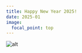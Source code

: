 ```yaml
---
title: Happy New Year 2025!
date: 2025-01
image:
  focal_point: top
---
```

![alt](2025_NewYear.jpg)